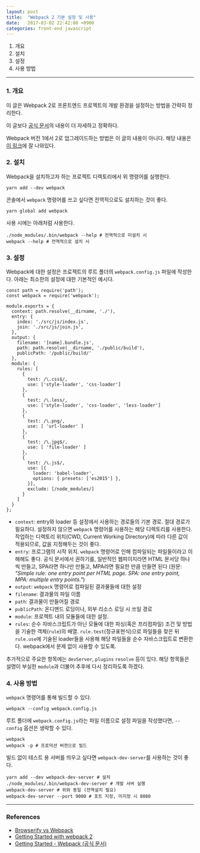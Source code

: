 ```yaml
---
layout: post
title:  "Webpack 2 기본 설정 및 사용"
date:   2017-03-02 22:42:00 +0900
categories: front-end javascript
---
```


1. 개요
2. 설치
3. 설정
4. 사용 방법

---

### 1. 개요

이 글은 Webpack 2로 프론트엔드 프로젝트의 개발 환경을 설정하는 방법을 간략히 정리한다.

이 글보다 [공식 문서][공식문서]의 내용이 더 자세하고 정확하다.

Webpack 버전 1에서 2로 업그레이드하는 방법은 이 글의 내용이 아니다. 해당 내용은 [이 링크](https://webpack.js.org/guides/migrating/)에 잘 나와있다.

### 2. 설치

Webpack을 설치하고자 하는 프로젝트 디렉토리에서 위 명령어를 실행한다.

    yarn add --dev webpack

콘솔에서 `webpack`  명령어를 쓰고 싶다면 전역적으로도 설치하는 것이 좋다.

    yarn global add webpack

사용 시에는 아래처럼 사용한다.

    ./node_modules/.bin/webpack --help # 전역적으로 미설치 시
    webpack --help # 전역적으로 설치 시

### 3. 설정

Webpack에 대한 설정은 프로젝트의 루트 폴더의 `webpack.config.js` 파일에 작성한다. 아래는 최소한의 설정에 대한 기본적인 예시다.

    const path = require('path');
    const webpack = require('webpack');
 
    module.exports = {
      context: path.resolve(__dirname, './'),
      entry: {
        index: './src/js/index.js',
        join: './src/js/join.js',
      },
      output: {
        filename: '[name].bundle.js',
        path: path.resolve(__dirname, './public/build'),
        publicPath: '/public/build/'
      },
      module: {
        rules: [
          {
            test: /\.css$/,
            use: ['style-loader', 'css-loader']
          },
          {
            test: /\.less/,
            use: ['style-loader', 'css-loader', 'less-loader']
          },
          {
            test: /\.png/,
            use: [ 'url-loader' ]
          },
          {
            test: /\.jpg$/,
            use: [ 'file-loader' ]
          },
          {
            test: /\.js$/,
            use: [{
              loader: 'babel-loader',
              options: { presets: ['es2015'] },
            }],
            exclude: [/node_modules/]
          }
        ]
      }
    };

- `context`: entry와 loader 등 설정에서 사용하는 경로들의 기본 경로. 절대 경로가 필요하다. 설정하지 않으면 `webpack` 명령어를 사용하는 해당 디렉토리를 사용한다. 작업하는 디렉토리 위치(CWD, Current Working Directory)에 따라 다른 값이 적용되므로, 값을 지정해두는 것이 좋다.
- `entry`: 프로그램의 시작 위치. `webpack` 명령어로 인해 컴파일되는 파일들이라고 이해해도 좋다. 공식 문서에서 권하기를, 일반적인 웹피이지라면 HTML 문서당 하나씩 만들고, SPA라면 하나만 만들고, MPA라면 필요한 만큼 만들면 된다 (원문: _"Simple rule: one entry point per HTML page. SPA: one entry point, MPA: multiple entry points."_)
- `output`: `webpack` 명령어로 컴파일된 결과물들에 대한 설정
 - `filename`: 결과물의 파일 이름
 - `path`: 결과물이 만들어질 경로
 - `publicPath`: 온디맨드 로딩이나, 외부 리소스 로딩 시 쓰일 경로
- `module`: 프로젝트 내의 모듈들에 대한 설정.
 - `rules`: 순수 자바스크립트가 아닌 모듈에 대한 파싱(혹은 프리컴파일) 조건 및 방법을 기술한 객체(`rule`)의 배열. `rule.test`(정규표현식)으로 파일들을 찾은 뒤 `rule.use`에 기술된 loader들을 사용해 해당 파일들을 순수 자바스크립트로 변환한다. webpack에서 문제 없이 사용할 수 있도록.

추가적으로 주요한 항목에는 `devServer`, `plugins` `resolve` 등이 있다. 해당 항목들은 설명이 부실한 `module`과 더불어 추후에 다시 정리하도록 하겠다.

### 4. 사용 방법

`webpack` 명령어를 통해 빌드할 수 있다.

    webpack --config webpack.config.js

루트 폴더에 `webpack.config.js`라는 파일 이름으로 설정 파일을 작성했다면, `--config` 옵션은 생략할 수 있다.

    webpack
    webpack -p # 프로덕션 버젼으로 빌드

빌드 없이 테스트 용 서버를 띄우고 싶다면 `webpack-dev-server`를 사용하는 것이 좋다.

    yarn add --dev webpack-dev-server # 설치
    ./node_modules/.bin/webpack-dev-server # 개발 서버 실행
    webpack-dev-server # 위와 동일 (전역설치 필요)
    webpack-dev-server --port 9000 # 포트 지정, 미지정 시 8080


[공식문서]: https://webpack.js.org/guides/get-started/

---

### References
- [Browserify vs Webpack](https://medium.com/@housecor/browserify-vs-webpack-b3d7ca08a0a9#.7qbwfveht)
- [Getting Started with webpack 2](https://blog.madewithenvy.com/getting-started-with-webpack-2-ed2b86c68783#.qo664reh9)
- [Getting Started - Webpack (공식 문서)][공식문서]